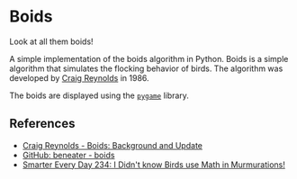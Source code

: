 # Boids

Look at all them boids!

A simple implementation of the boids algorithm in Python.
Boids is a simple algorithm that simulates the flocking behavior of birds.
The algorithm was developed by [Craig Reynolds](https://www.red3d.com/cwr/index.html) in 1986.

The boids are displayed using the [`pygame`](https://www.pygame.org/docs/tut/newbieguide.html) library.

## References

- [Craig Reynolds - Boids: Background and Update](http://www.red3d.com/cwr/boids/)
- [GitHub: beneater - boids](https://github.com/beneater/boids/blob/master/boids.js)
- [Smarter Every Day 234: I Didn't know Birds use Math in Murmurations!](https://youtu.be/4LWmRuB-uNU?si=RfeVacIEjNZpP-hL)
